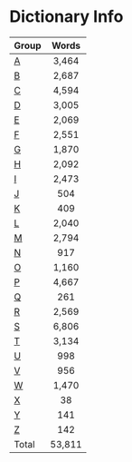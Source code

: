 ﻿Dictionary Info
=======


|Group|Words|
|-----|:------:|
|[A](A.json)|3,464|
|[B](B.json)|2,687|
|[C](C.json)|4,594|
|[D](D.json)|3,005|
|[E](E.json)|2,069|
|[F](F.json)|2,551|
|[G](G.json)|1,870|
|[H](H.json)|2,092|
|[I](I.json)|2,473|
|[J](J.json)|504|
|[K](K.json)|409|
|[L](L.json)|2,040|
|[M](M.json)|2,794|
|[N](N.json)|917|
|[O](O.json)|1,160|
|[P](P.json)|4,667|
|[Q](Q.json)|261|
|[R](R.json)|2,569|
|[S](S.json)|6,806|
|[T](T.json)|3,134|
|[U](U.json)|998|
|[V](V.json)|956|
|[W](W.json)|1,470|
|[X](X.json)|38|
|[Y](Y.json)|141|
|[Z](Z.json)|142|
|Total|53,811|
